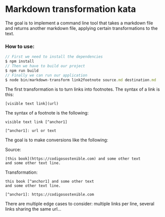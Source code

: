 # Markdown transformation kata

The goal is to implement a command line tool that takes a markdown file and returns another markdown file, applying certain transformations to the text.

### How to use:

```typescript
// First we need to install the dependencies
$ npm install
// Then we have to build our project
$ npm run build
// Finally we can run our application
$ node bin/markdown-transform link2footnote source.md destination.md
```

The first transformation is to turn links into footnotes. The syntax of a link is this:

```
[visible text link](url)
```

The syntax of a footnote is the following:

```
visible text link [^anchor1]

[^anchor1]: url or text
```

The goal is to make conversions like the following:

Source:

```
[this book](https://codigosostenible.com) and some other text
and some other text line.
```

Transformation:

```
this book [^anchor1] and some other text
and some other text line.

[^anchor1]: https://codigosostenible.com
```

There are multiple edge cases to consider: multiple links per line, several links sharing the same url...

